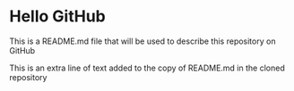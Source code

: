 # Hello GitHub

This is a README.md file that will be used to describe this
repository on GitHub

This is an extra line of text added to the copy
of README.md in the cloned repository
